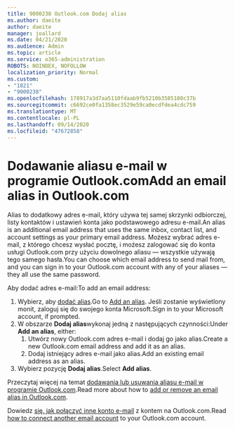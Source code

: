 ```yaml
---
title: 9000238 Outlook.com Dodaj alias
ms.author: daeite
author: daeite
manager: joallard
ms.date: 04/21/2020
ms.audience: Admin
ms.topic: article
ms.service: o365-administration
ROBOTS: NOINDEX, NOFOLLOW
localization_priority: Normal
ms.custom:
- "1821"
- "9000238"
ms.openlocfilehash: 178917a3d7aa5110fdaab9fb5210b3585180c37b
ms.sourcegitcommit: c6692ce0fa1358ec3529e59ca0ecdfdea4cdc759
ms.translationtype: MT
ms.contentlocale: pl-PL
ms.lasthandoff: 09/14/2020
ms.locfileid: "47672858"
---
```

# <a name="add-an-email-alias-in-outlookcom"></a><span data-ttu-id="c6611-102">Dodawanie aliasu e-mail w programie Outlook.com</span><span class="sxs-lookup"><span data-stu-id="c6611-102">Add an email alias in Outlook.com</span></span>

<span data-ttu-id="c6611-103">Alias to dodatkowy adres e-mail, który używa tej samej skrzynki odbiorczej, listy kontaktów i ustawień konta jako podstawowego adresu e-mail.</span><span class="sxs-lookup"><span data-stu-id="c6611-103">An alias is an additional email address that uses the same inbox, contact list, and account settings as your primary email address.</span></span> <span data-ttu-id="c6611-104">Możesz wybrać adres e-mail, z którego chcesz wysłać pocztę, i możesz zalogować się do konta usługi Outlook.com przy użyciu dowolnego aliasu — wszystkie używają tego samego hasła.</span><span class="sxs-lookup"><span data-stu-id="c6611-104">You can choose which email address to send mail from, and you can sign in to your Outlook.com account with any of your aliases — they all use the same password.</span></span>

<span data-ttu-id="c6611-105">Aby dodać adres e-mail:</span><span class="sxs-lookup"><span data-stu-id="c6611-105">To add an email address:</span></span>

1. <span data-ttu-id="c6611-106">Wybierz, aby [dodać alias](https://go.microsoft.com/fwlink/p/?linkid=864833).</span><span class="sxs-lookup"><span data-stu-id="c6611-106">Go to [Add an alias](https://go.microsoft.com/fwlink/p/?linkid=864833).</span></span> <span data-ttu-id="c6611-107">Jeśli zostanie wyświetlony monit, zaloguj się do swojego konta Microsoft.</span><span class="sxs-lookup"><span data-stu-id="c6611-107">Sign in to your Microsoft account, if prompted.</span></span>
2. <span data-ttu-id="c6611-108">W obszarze **Dodaj alias**wykonaj jedną z następujących czynności:</span><span class="sxs-lookup"><span data-stu-id="c6611-108">Under **Add an alias**, either:</span></span>
    1. <span data-ttu-id="c6611-109">Utwórz nowy Outlook.com adres e-mail i dodaj go jako alias.</span><span class="sxs-lookup"><span data-stu-id="c6611-109">Create a new Outlook.com email address and add it as an alias.</span></span>
    2. <span data-ttu-id="c6611-110">Dodaj istniejący adres e-mail jako alias.</span><span class="sxs-lookup"><span data-stu-id="c6611-110">Add an existing email address as an alias.</span></span>
3. <span data-ttu-id="c6611-111">Wybierz pozycję **Dodaj alias**.</span><span class="sxs-lookup"><span data-stu-id="c6611-111">Select **Add alias**.</span></span>

<span data-ttu-id="c6611-112">Przeczytaj więcej na temat [dodawania lub usuwania aliasu e-mail w programie Outlook.com](https://support.office.com/article/459b1989-356d-40fa-a689-8f285b13f1f2?wt.mc_id=Office_Outlook_com_Alchemy).</span><span class="sxs-lookup"><span data-stu-id="c6611-112">Read more about how to [add or remove an email alias in Outlook.com](https://support.office.com/article/459b1989-356d-40fa-a689-8f285b13f1f2?wt.mc_id=Office_Outlook_com_Alchemy).</span></span>  

<span data-ttu-id="c6611-113">Dowiedz [się, jak połączyć inne konto e-mail](https://support.office.com/article/c5224df4-5885-4e79-91ba-523aa743f0ba?wt.mc_id=Office_Outlook_com_Alchemy) z kontem na Outlook.com.</span><span class="sxs-lookup"><span data-stu-id="c6611-113">Read [how to connect another email account](https://support.office.com/article/c5224df4-5885-4e79-91ba-523aa743f0ba?wt.mc_id=Office_Outlook_com_Alchemy) to your Outlook.com account.</span></span>